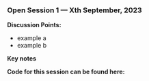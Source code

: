 
### Open Session 1 — Xth September, 2023

**Discussion Points:**

-   example a
-   example b

**Key notes**

**Code for this session can be found here:**

